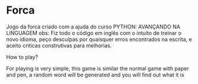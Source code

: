 # Forca
 Jogo da forca criado com a ajuda do curso PYTHON: AVANÇANDO NA LINGUAGEM 
 obs:
 Fiz todo o código em inglês com o intuito de treinar o novo idioma, peço desculpas por quaisquer erros encontrados na escrita, e aceito criticas construtivas para melhorias.
 
 How to play? 
 
 For playing is very simple, this game is similar the normal game with paper and pen, 
 a random word will be generated and you will find out what it is
